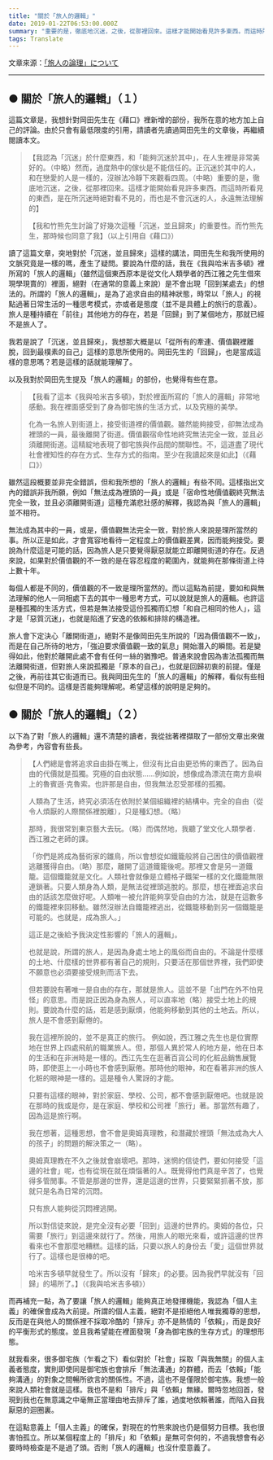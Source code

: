```yaml
---
title: "關於「旅人的邏輯」"
date: 2019-01-22T06:53:00.000Z
summary: "重要的是，徹底地沉迷，之後，從那裡回來。這樣才能開始看見許多東西。而這時所看見的東西，是在所沉迷時絕對看不見的，而也是不會沉迷的人，永遠無法理解的"
tags: Translate
---
```


文章來源：[「旅人の論理」について](https://web.archive.org/web/20161110104758/http://www.netcity.or.jp:80/otakuweekly/PRE0.9/TR8.html)

---

## ● 關於「旅人的邏輯」（１）

這篇文章是，我想針對岡田先生在《藉口》裡新增的部份，我所在意的地方加上自己的評論。由於只會有最低限度的引用，請讀者先讀過岡田先生的文章後，再繼續閱讀本文。

> 【我認為「沉迷」於什麼東西，和「能夠沉迷於其中」，在人生裡是非常美好的。（中略）然而，過度熱中的傢伙是不能信任的。正沉迷於其中的人，和在戀愛的人是一樣的，沒辦法冷靜下來觀看四周。（中略）重要的是，徹底地沉迷，之後，從那裡回來。這樣才能開始看見許多東西。而這時所看見的東西，是在所沉迷時絕對看不見的，而也是不會沉迷的人，永遠無法理解的】
>
> 【我和竹熊先生討論了好幾次這種「沉迷，並且歸來」的重要性。而竹熊先生，那時候也同意了我】（以上引用自《藉口》）

讀了這篇文章，突地對於「沉迷，並且歸來」這樣的講法，岡田先生和我所使用的文脈究竟是一樣的嗎，產生了疑問。要說為什麼的話，我在《我與哈米吉多頓》裡所寫的「旅人的邏輯」（雖然這個東西原本是從文化人類學者的西江雅之先生借來現學現賣的）裡面，絕對（在通常的意義上來說）是不會出現「回到某處去」的想法的。所謂的「旅人的邏輯」，是為了追求自由的精神狀態，時常以「旅人」的視點過著日常生活的一種思考模式，亦或者是態度（並不是具體上的旅行的意義）。旅人是種持續在「前往」其他地方的存在，若是「回歸」到了某個地方，那就已經不是旅人了。

我若是說了「沉迷，並且歸來」，我想那大概是以「從所有的牽連、價值觀裡離脫，回到最樸素的自己」這樣的意思所使用的。岡田先生的「回歸」，也是當成這樣的意思嗎？若是這樣的話就能理解了。

以及我對於岡田先生提及「旅人的邏輯」的部份，也覺得有些在意。

> 【我看了這本《我與哈米吉多頓》，對於裡面所寫的「旅人的邏輯」非常地感動。我在裡面感受到了身為御宅族的生活方式，以及究極的美學。
>
> 化為一名旅人到街道上，接受街道裡的價值觀。雖然能夠接受，卻無法成為裡頭的一員，最後離開了街道。價值觀宿命性地終究無法完全一致，並且必須離開街道。這精綻地表現了御宅族與作品間的關聯性。不，這道盡了現代社會裡知性的存在方式、生存方式的指南。至少在我讀起來是如此】（《藉口》）

雖然這段概要並非完全錯誤，但和我所想的「旅人的邏輯」有些不同。這樣指出文內的錯誤非我所願，例如「無法成為裡頭的一員」或是「宿命性地價值觀終究無法完全一致，並且必須離開街道」這種充滿悲壯感的解釋，我認為與「旅人的邏輯」並不相符。

無法成為其中的一員，或是，價值觀無法完全一致，對於旅人來說是理所當然的事。所以正是如此，才會寬容地看待一定程度上的價值觀差異，因而能夠接受。要說為什麼這是可能的話，因為旅人是只要覺得厭惡就能立即離開街道的存在。反過來說，如果對於價值觀的不一致的是在容忍程度的範圍內，就能夠在那條街道上待上數十年。

每個人都是不同的，價值觀的不一致是理所當然的。而以這點為前提，要如和與無法理解的他人一同相處下去的其中一種思考方式，可以說就是旅人的邏輯。也許這是種孤獨的生活方式，但若是無法接受這份孤獨而幻想「和自己相同的他人」，這才是「惡質沉迷」，也就是陷進了安逸的依賴和排除的構造裡。

旅人會下定決心「離開街道」，絕對不是像岡田先生所說的「因為價值觀不一致」，而是在自己所待的地方，「強迫要求價值觀一致的氣息」開始潛入的瞬間。若是變得如此，他對於離開此處不會有任何一絲的猶豫吧。普通來說會因為害法孤獨而無法離開街道，但對旅人來說孤獨是「原本的自己」，也就是回歸初衷的前提。僅是之後，再前往其它街道而已。我與岡田先生的「旅人的邏輯」的解釋，看似有些相似但是不同的。這樣是否能夠理解呢。希望這樣的說明是足夠的。

## ● 關於「旅人的邏輯」（２）

以下為了對「旅人的邏輯」還不清楚的讀者，我從拙著裡擷取了一部份文章出來做為參考，內容會有些長。

> 【人們總是會將追求自由掛在嘴上，但沒有比自由更恐怖的東西了。因為自由的代價就是孤獨。究極的自由狀態……例如說，想像成為漂流在南方島嶼上的魯賓遜·克魯索。也許那是自由，但我無法忍受那樣的孤獨。
>
> 人類為了生活，終究必須活在依附於某個組織裡的結構中。完全的自由（從令人煩厭的人際關係裡脫離），只是種幻想。（略）
>
> 那時，我很常到東京藝大去玩。（略）而偶然地，我聽了堂文化人類學者．西江雅之老師的課。
>
> 「你們是將成為藝術家的雛鳥，所以會想從如鐵籠般將自己困住的價值觀裡逃離獲得自由。（略）那麼，離開了這道鐵籠後呢。那裡又會是另一道鐵籠。這個鐵籠就是文化。人類社會就像是立體格子鐵架一樣的文化鐵籠無限連鎖著。只要人類身為人類，是無法從裡頭逃脫的。那麼，想在裡面追求自由的話該怎麼做好呢。人類唯一被允許能夠享受自由的方法，就是在這數多的鐵籠裡來回移動。雖然沒辦法自鐵籠裡逃出，從鐵籠移動到另一個鐵籠是可能的。也就是，成為旅人。」
>
> 這正是之後給予我決定性影響的「旅人的邏輯」。
>
> 也就是說，所謂的旅人，是因為身處土地上的風俗而自由的。不論是什麼樣的土地、什麼樣的世界都有著自己的規則，只要活在那個世界裡，我們即使不願意也必須要接受規則而活下去。
>
> 但若要說有著唯一是自由的存在，那就是旅人。這並不是「出門在外不怕見怪」的意思。而是說正因為身為旅人，可以直率地（略）接受土地上的規則。要說為什麼的話，若是感到厭煩，他能夠移動到其他的土地去。所以，旅人是不會感到厭倦的。
>
> 我在這裡所說的，並不是真正的旅行。
> 例如說，西江雅之先生也是位實際地在世界上四處飛航的職業旅人。但，那個人異於常人的地方是，他在日本的生活和在非洲時是一樣的。西江先生在逛著百貨公司的化粧品銷售展覽時，即使逛上一小時也不會感到厭倦。那時他的眼神，和在看著非洲的族人化粧的眼神是一樣的。這是種令人驚訝的才能。
>
> 只要有這樣的眼神，對於家庭、學校、公司，都不會感到厭倦吧。也就是說在那時的我或是你，是在家庭、學校和公司裡「旅行」著。那當然有趣了，因為這是旅行啊。
>
> 我在想著，這種思想，會不會是奧姆真理教，和潛藏於裡頭「無法成為大人的孩子」的問題的解決策之一（略）。
>
> 奧姆真理教在不久之後就會崩壞吧。那時，迷惘的信徒們，要如何接受「這邊的社會」呢，也有從現在就在煩惱著的人。既覺得他們真是辛苦了，也覺得多管閒事。不管是那邊的世界，還是這邊的世界，只要緊緊抓著不放，那就只是名為日常的沉悶。
>
> 只有旅人能夠從沉悶裡逃開。
>
> 所以對信徒來說，是完全沒有必要「回到」這邊的世界的。奧姆的各位，只需要「旅行」到這邊來就行了。然後，用旅人的眼光來看，或許這邊的世界看來也不會那麼地糟糕。這樣的話，只要以旅人的身份去「愛」這個世界就行了。這樣也是很棒的吧。
>
> 哈米吉多頓早就發生了。所以沒有「歸來」的必要。因為我們早就沒有「回歸」的場所了。】（《我與哈米吉多頓》）

而再補充一點，為了要讓「旅人的邏輯」能夠真正地發揮機能，我認為「個人主義」的確保會成為大前提。所謂的個人主義，絕對不是拒絕他人唯我獨尊的思想，反而是在與他人的關係裡不採取冷酷的「排斥」亦不是熱情的「依賴」，而是良好的平衡形式的態度。並且我希望能在裡面發現「身為御宅族的生存方式」的理想形態。

就我看來，很多御宅族（乍看之下）看似對於「社會」採取「與我無關」的個人主義者態度，實則即使同是御宅族也會排斥「無法溝通」的群體，而去「依賴」「能夠溝通」的對象之間暢所欲言的關係性。不過，這也不是僅限於御宅族。我想一般來說人類社會就是這樣。我也不是和「排斥」與「依賴」無緣。爾時忽地回首，發現到我也在無意識之中毫無正當理由地去排斥了誰，過度地依賴著誰，而陷入自我厭惡的迴圈裏。

在這點意義上「個人主義」的確保，對現在的竹熊來說也仍是個努力目標。我也很害怕孤立。所以某個程度上的「排斥」和「依賴」是無可奈何的，不過我想會有必要時時檢查是不是過了頭。否則「旅人的邏輯」也沒什麼意義了。
